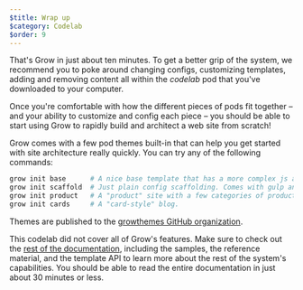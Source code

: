 ```yaml
---
$title: Wrap up
$category: Codelab
$order: 9
---
```

That's Grow in just about ten minutes. To get a better grip of the system, we recommend you to poke around changing configs, customizing templates, adding and removing content all within the *codelab* pod that you've downloaded to your computer.

Once you're comfortable with how the different pieces of pods fit together – and your ability to customize and config each piece – you should be able to start using Grow to rapidly build and architect a web site from scratch!

Grow comes with a few pod themes built-in that can help you get started with site architecture really quickly. You can try any of the following commands:

```bash
grow init base      # A nice base template that has a more complex js and css compiling and partials.
grow init scaffold  # Just plain config scaffolding. Comes with gulp and bower.
grow init product   # A "product" site with a few categories of products.
grow init cards     # A "card-style" blog.
```

Themes are published to the [growthemes GitHub organization](https://github.com/growthemes).

This codelab did not cover all of Grow's features. Make sure to check out the [rest of the documentation]([url('/content/docs/get-started/index.md')]), including the samples, the reference material, and the template API to learn more about the rest of the system's capabilities. You should be able to read the entire documentation in just about 30 minutes or less.
